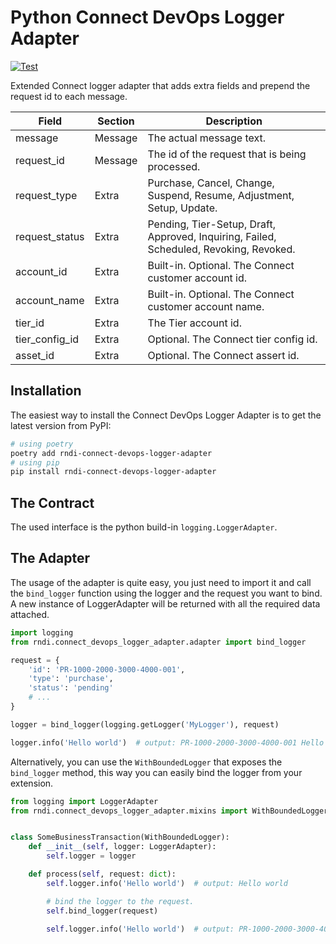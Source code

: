 # Python Connect DevOps Logger Adapter

[![Test](https://github.com/othercodes/python-connect-devops-logger-adapter/actions/workflows/test.yml/badge.svg)](https://github.com/othercodes/python-connect-devops-logger-adapter/actions/workflows/test.yml)

Extended Connect logger adapter that adds extra fields and prepend the request id to each message.

| Field          | Section | Description                                                                            |
|----------------|---------|----------------------------------------------------------------------------------------|
| message        | Message | The actual message text.                                                               |
| request_id     | Message | The id of the request that is being processed.                                         |
| request_type   | Extra   | Purchase, Cancel, Change, Suspend, Resume, Adjustment, Setup, Update.                  |
| request_status | Extra   | Pending, Tier-Setup, Draft, Approved, Inquiring, Failed, Scheduled, Revoking, Revoked. |
| account_id     | Extra   | Built-in. Optional. The Connect customer account id.                                   |
| account_name   | Extra   | Built-in. Optional. The Connect customer account name.                                 |
| tier_id        | Extra   | The Tier account id.                                                                   |
| tier_config_id | Extra   | Optional. The Connect tier config id.                                                  |
| asset_id       | Extra   | Optional. The Connect assert id.                                                       |

## Installation

The easiest way to install the Connect DevOps Logger Adapter is to get the latest version from PyPI:

```bash
# using poetry
poetry add rndi-connect-devops-logger-adapter
# using pip
pip install rndi-connect-devops-logger-adapter
```

## The Contract

The used interface is the python build-in `logging.LoggerAdapter`.

## The Adapter

The usage of the adapter is quite easy, you just need to import it and call the `bind_logger` function using the logger
and the request you want to bind. A new instance of LoggerAdapter will be returned with all the required data attached.

```python
import logging
from rndi.connect_devops_logger_adapter.adapter import bind_logger

request = {
    'id': 'PR-1000-2000-3000-4000-001',
    'type': 'purchase',
    'status': 'pending'
    # ...
}

logger = bind_logger(logging.getLogger('MyLogger'), request)

logger.info('Hello world')  # output: PR-1000-2000-3000-4000-001 Hello world
```

Alternatively, you can use the `WithBoundedLogger` that exposes the `bind_logger` method, this way you can easily bind
the logger from your extension.

```python
from logging import LoggerAdapter
from rndi.connect_devops_logger_adapter.mixins import WithBoundedLogger


class SomeBusinessTransaction(WithBoundedLogger):
    def __init__(self, logger: LoggerAdapter):
        self.logger = logger

    def process(self, request: dict):
        self.logger.info('Hello world')  # output: Hello world

        # bind the logger to the request. 
        self.bind_logger(request)

        self.logger.info('Hello world')  # output: PR-1000-2000-3000-4000-001 Hello world
```
